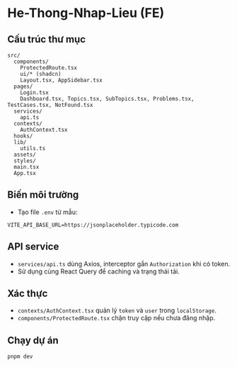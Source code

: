 # He-Thong-Nhap-Lieu (FE)

## Cấu trúc thư mục

```
src/
  components/
    ProtectedRoute.tsx
    ui/* (shadcn)
    Layout.tsx, AppSidebar.tsx
  pages/
    Login.tsx
    Dashboard.tsx, Topics.tsx, SubTopics.tsx, Problems.tsx, TestCases.tsx, NotFound.tsx
  services/
    api.ts
  contexts/
    AuthContext.tsx
  hooks/
  lib/
    utils.ts
  assets/
  styles/
  main.tsx
  App.tsx
```

## Biến môi trường

- Tạo file `.env` từ mẫu:

```
VITE_API_BASE_URL=https://jsonplaceholder.typicode.com
```

## API service

- `services/api.ts` dùng Axios, interceptor gắn `Authorization` khi có token.
- Sử dụng cùng React Query để caching và trạng thái tải.

## Xác thực

- `contexts/AuthContext.tsx` quản lý `token` và `user` trong `localStorage`.
- `components/ProtectedRoute.tsx` chặn truy cập nếu chưa đăng nhập.

## Chạy dự án

```
pnpm dev
```


